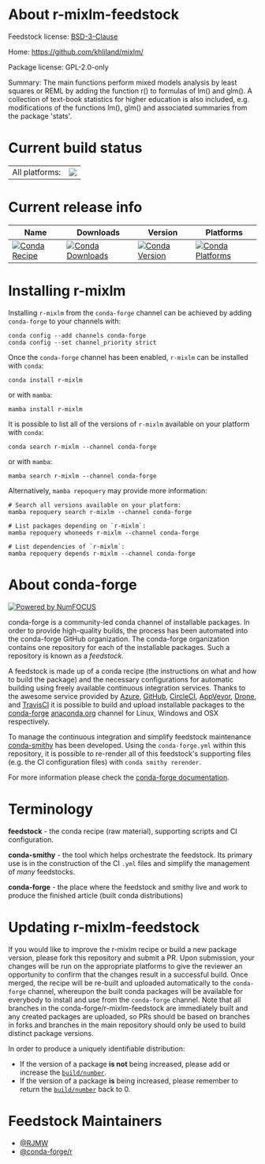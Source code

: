 About r-mixlm-feedstock
=======================

Feedstock license: [BSD-3-Clause](https://github.com/conda-forge/r-mixlm-feedstock/blob/main/LICENSE.txt)

Home: https://github.com/khliland/mixlm/

Package license: GPL-2.0-only

Summary: The main functions perform mixed models analysis by least squares or REML by adding the function r() to formulas of lm() and glm(). A collection of text-book statistics for higher education is also included, e.g. modifications of the functions lm(), glm() and associated summaries from the package 'stats'.

Current build status
====================


<table><tr><td>All platforms:</td>
    <td>
      <a href="https://dev.azure.com/conda-forge/feedstock-builds/_build/latest?definitionId=19962&branchName=main">
        <img src="https://dev.azure.com/conda-forge/feedstock-builds/_apis/build/status/r-mixlm-feedstock?branchName=main">
      </a>
    </td>
  </tr>
</table>

Current release info
====================

| Name | Downloads | Version | Platforms |
| --- | --- | --- | --- |
| [![Conda Recipe](https://img.shields.io/badge/recipe-r--mixlm-green.svg)](https://anaconda.org/conda-forge/r-mixlm) | [![Conda Downloads](https://img.shields.io/conda/dn/conda-forge/r-mixlm.svg)](https://anaconda.org/conda-forge/r-mixlm) | [![Conda Version](https://img.shields.io/conda/vn/conda-forge/r-mixlm.svg)](https://anaconda.org/conda-forge/r-mixlm) | [![Conda Platforms](https://img.shields.io/conda/pn/conda-forge/r-mixlm.svg)](https://anaconda.org/conda-forge/r-mixlm) |

Installing r-mixlm
==================

Installing `r-mixlm` from the `conda-forge` channel can be achieved by adding `conda-forge` to your channels with:

```
conda config --add channels conda-forge
conda config --set channel_priority strict
```

Once the `conda-forge` channel has been enabled, `r-mixlm` can be installed with `conda`:

```
conda install r-mixlm
```

or with `mamba`:

```
mamba install r-mixlm
```

It is possible to list all of the versions of `r-mixlm` available on your platform with `conda`:

```
conda search r-mixlm --channel conda-forge
```

or with `mamba`:

```
mamba search r-mixlm --channel conda-forge
```

Alternatively, `mamba repoquery` may provide more information:

```
# Search all versions available on your platform:
mamba repoquery search r-mixlm --channel conda-forge

# List packages depending on `r-mixlm`:
mamba repoquery whoneeds r-mixlm --channel conda-forge

# List dependencies of `r-mixlm`:
mamba repoquery depends r-mixlm --channel conda-forge
```


About conda-forge
=================

[![Powered by
NumFOCUS](https://img.shields.io/badge/powered%20by-NumFOCUS-orange.svg?style=flat&colorA=E1523D&colorB=007D8A)](https://numfocus.org)

conda-forge is a community-led conda channel of installable packages.
In order to provide high-quality builds, the process has been automated into the
conda-forge GitHub organization. The conda-forge organization contains one repository
for each of the installable packages. Such a repository is known as a *feedstock*.

A feedstock is made up of a conda recipe (the instructions on what and how to build
the package) and the necessary configurations for automatic building using freely
available continuous integration services. Thanks to the awesome service provided by
[Azure](https://azure.microsoft.com/en-us/services/devops/), [GitHub](https://github.com/),
[CircleCI](https://circleci.com/), [AppVeyor](https://www.appveyor.com/),
[Drone](https://cloud.drone.io/welcome), and [TravisCI](https://travis-ci.com/)
it is possible to build and upload installable packages to the
[conda-forge](https://anaconda.org/conda-forge) [anaconda.org](https://anaconda.org/)
channel for Linux, Windows and OSX respectively.

To manage the continuous integration and simplify feedstock maintenance
[conda-smithy](https://github.com/conda-forge/conda-smithy) has been developed.
Using the ``conda-forge.yml`` within this repository, it is possible to re-render all of
this feedstock's supporting files (e.g. the CI configuration files) with ``conda smithy rerender``.

For more information please check the [conda-forge documentation](https://conda-forge.org/docs/).

Terminology
===========

**feedstock** - the conda recipe (raw material), supporting scripts and CI configuration.

**conda-smithy** - the tool which helps orchestrate the feedstock.
                   Its primary use is in the construction of the CI ``.yml`` files
                   and simplify the management of *many* feedstocks.

**conda-forge** - the place where the feedstock and smithy live and work to
                  produce the finished article (built conda distributions)


Updating r-mixlm-feedstock
==========================

If you would like to improve the r-mixlm recipe or build a new
package version, please fork this repository and submit a PR. Upon submission,
your changes will be run on the appropriate platforms to give the reviewer an
opportunity to confirm that the changes result in a successful build. Once
merged, the recipe will be re-built and uploaded automatically to the
`conda-forge` channel, whereupon the built conda packages will be available for
everybody to install and use from the `conda-forge` channel.
Note that all branches in the conda-forge/r-mixlm-feedstock are
immediately built and any created packages are uploaded, so PRs should be based
on branches in forks and branches in the main repository should only be used to
build distinct package versions.

In order to produce a uniquely identifiable distribution:
 * If the version of a package **is not** being increased, please add or increase
   the [``build/number``](https://docs.conda.io/projects/conda-build/en/latest/resources/define-metadata.html#build-number-and-string).
 * If the version of a package **is** being increased, please remember to return
   the [``build/number``](https://docs.conda.io/projects/conda-build/en/latest/resources/define-metadata.html#build-number-and-string)
   back to 0.

Feedstock Maintainers
=====================

* [@RJMW](https://github.com/RJMW/)
* [@conda-forge/r](https://github.com/orgs/conda-forge/teams/r/)

